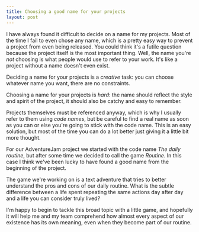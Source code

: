 ```yaml
---
title: Choosing a good name for your projects
layout: post
---
```


I have always found it difficult to decide on a name for my projects. Most of
the time I fail to even chose any name, which is a pretty easy way to prevent a
project from even being released. You could think it's a futile question
because the project itself is the most important thing. Well, the name you're
*not* choosing is what people would use to refer to your work. It's like a
project without a name doesn't even exist.

Deciding a name for your projects is a *creative* task: you can choose whatever
name you want, there are no constraints.

Choosing a name for your projects is *hard*: the name should reflect the style
and spirit of the project, it should also be catchy and easy to remember.

Projects themselves must be referenced anyway, which is why I usually refer to
them using *code names*, but be careful to find a real name as soon as you can
or else you're going to stick with the code name. This is an easy solution, but
most of the time you can do a lot better just giving it a little bit more
thought.

For our AdventureJam project we started with the code name *The daily routine*,
but after some time we decided to call the game *Routine*. In this case I think
we've been lucky to have found a good name from the beginning of the project.

The game we're working on is a text adventure that tries to better understand
the pros and cons of our daily routine. What is the subtle difference between a
life spent repeating the same actions day after day and a life you can consider
truly lived?

I'm happy to begin to tackle this broad topic with a little game, and hopefully
it will help me and my team comprehend how almost every aspect of our existence
has its own meaning, even when they become part of our routine.
